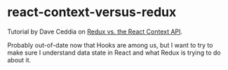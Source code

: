 # react-context-versus-redux
Tutorial by Dave Ceddia on [Redux vs. the React Context API](https://daveceddia.com/context-api-vs-redux/).  

Probably out-of-date now that Hooks are among us, but I want to try to make sure I understand data state in React and what Redux is trying to do about it.  
